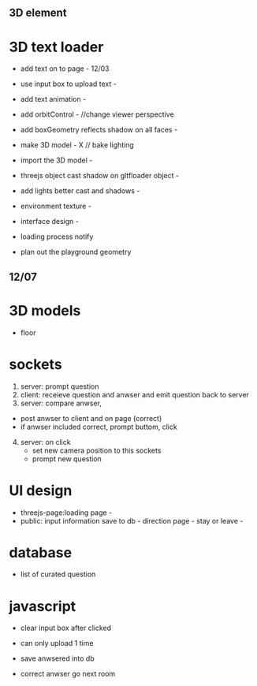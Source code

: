 ## 3D element

# 3D text loader
- add text on to page - 12/03
- use input box to upload text -
- add text animation - 
- add orbitControl -
//change viewer perspective

- add boxGeometry reflects shadow on all faces - 

- make 3D model - 
X // bake lighting 
- import the 3D model - 
- threejs object cast shadow on gltfloader object - 
- add lights better cast and shadows - 

- environment texture - 
- interface design - 
- loading process notify
- plan out the playground geometry

## 12/07

# 3D models
- floor

# sockets 
1. server: prompt question
2. client: receieve question and anwser and emit question back to server
3. server: compare anwser, 
  - post anwser to client and on page (correct)
  - if anwser included correct, prompt buttom, click
4. server: on click
   - set new camera position to this sockets
   - prompt new question 
   

# UI design
- threejs-page:loading page - 
- public: 
  input information save to db - 
  direction page - stay or leave - 



# database
- list of curated question

# javascript 
- clear input box after clicked
- can only upload 1 time




- save anwsered into db


- correct anwser go next room








